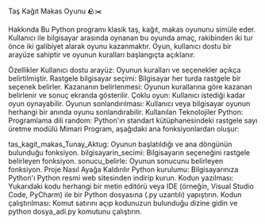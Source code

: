 Taş Kağıt Makas Oyunu 🪨✂️


Hakkında
Bu Python programı klasik taş, kağıt, makas oyununu simüle eder. Kullanıcı ile bilgisayar arasında oynanan bu oyunda amaç, rakibinden iki tur önce iki galibiyet alarak oyunu kazanmaktır. Oyun, kullanıcı dostu bir arayüze sahiptir ve oyunun kuralları başlangıçta açıklanır.

Özellikler
Kullanıcı dostu arayüz: Oyunun kuralları ve seçenekler açıkça belirtilmiştir.
Rastgele bilgisayar seçimi: Bilgisayar her turda rastgele bir seçenek belirler.
Kazananın belirlenmesi: Oyunun kurallarına göre kazanan belirlenir ve sonuç ekranda gösterilir.
Çoklu oyun: Kullanıcı istediği kadar oyun oynayabilir.
Oyunun sonlandırılması: Kullanıcı veya bilgisayar oyunun herhangi bir anında oyunu sonlandırabilir.
Kullanılan Teknolojiler
Python: Programlama dili
random: Python'ın standart kütüphanesindeki rastgele sayı üretme modülü
Mimari
Program, aşağıdaki ana fonksiyonlardan oluşur:

tas_kagit_makas_Tunay_Aktug: Oyunun başlatıldığı ve ana döngünün bulunduğu fonksiyon.
bilgisayarin_secimi: Bilgisayarın seçeneğini rastgele belirleyen fonksiyon.
sonucu_belirle: Oyunun sonucunu belirleyen fonksiyon.
Proje Nasıl Ayağa Kaldırılır
Python kurulumu: Bilgisayarınıza Python'ı Python resmi web sitesinden indirip kurun.
Kodun yazılması: Yukarıdaki kodu herhangi bir metin editörü veya IDE (örneğin, Visual Studio Code, PyCharm) ile bir Python dosyasına (.py uzantılı) yapıştırın.
Kodun çalıştırılması: Komut satırını açıp kodunuzun bulunduğu dizine gidin ve python dosya_adi.py komutunu çalıştırın.
